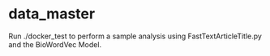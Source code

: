 # data_master

Run ./docker_test to perform a sample analysis using FastTextArticleTitle.py and the BioWordVec Model.
